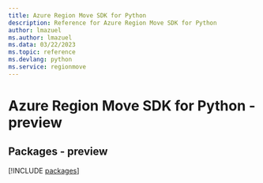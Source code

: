 ```yaml
---
title: Azure Region Move SDK for Python
description: Reference for Azure Region Move SDK for Python
author: lmazuel
ms.author: lmazuel
ms.data: 03/22/2023
ms.topic: reference
ms.devlang: python
ms.service: regionmove
---
```

# Azure Region Move SDK for Python - preview
## Packages - preview
[!INCLUDE [packages](region-move-index.md)]